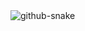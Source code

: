 <picture>
  <source media="(prefers-color-scheme: dark)" srcset="github-snake-dark.svg" />
  <source media="(prefers-color-scheme: light)" srcset=["github-snake.svg"](https://github.com/LucianoLaurentino/LucianoLaurentino/blob/output/github-contribution-grid-snake-dark.svg?short_path=1d666fe)https://github.com/LucianoLaurentino/LucianoLaurentino/blob/output/github-contribution-grid-snake-dark.svg?short_path=1d666fe />
  <img alt="github-snake" src="github-snake.svg" />
</picture>
